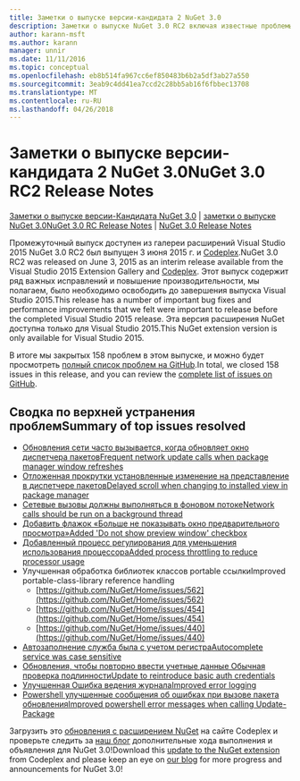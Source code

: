 ```yaml
---
title: Заметки о выпуске версии-кандидата 2 NuGet 3.0
description: Заметки о выпуске NuGet 3.0 RC2 включая известные проблемы, исправленные ошибки, добавленные функции и DCR.
author: karann-msft
ms.author: karann
manager: unnir
ms.date: 11/11/2016
ms.topic: conceptual
ms.openlocfilehash: eb8b514fa967cc6ef850483b6b2a5df3ab27a550
ms.sourcegitcommit: 3eab9c4dd41ea7ccd2c28bb5ab16f6fbbec13708
ms.translationtype: MT
ms.contentlocale: ru-RU
ms.lasthandoff: 04/26/2018
---
```

# <a name="nuget-30-rc2-release-notes"></a><span data-ttu-id="83440-103">Заметки о выпуске версии-кандидата 2 NuGet 3.0</span><span class="sxs-lookup"><span data-stu-id="83440-103">NuGet 3.0 RC2 Release Notes</span></span>

<span data-ttu-id="83440-104">[Заметки о выпуске версии-Кандидата NuGet 3.0](../release-notes/nuget-3.0-RC.md) | [заметки о выпуске NuGet 3.0](../release-notes/nuget-3.0.0.md)</span><span class="sxs-lookup"><span data-stu-id="83440-104">[NuGet 3.0 RC Release Notes](../release-notes/nuget-3.0-RC.md) | [NuGet 3.0 Release Notes](../release-notes/nuget-3.0.0.md)</span></span>

<span data-ttu-id="83440-105">Промежуточный выпуск доступен из галереи расширений Visual Studio 2015 NuGet 3.0 RC2 был выпущен 3 июня 2015 г. и [Codeplex](https://nuget.codeplex.com/releases/view/615507).</span><span class="sxs-lookup"><span data-stu-id="83440-105">NuGet 3.0 RC2 was released on June 3, 2015 as an interim release available from the Visual Studio 2015 Extension Gallery and [Codeplex](https://nuget.codeplex.com/releases/view/615507).</span></span> <span data-ttu-id="83440-106">Этот выпуск содержит ряд важных исправлений и повышение производительности, мы полагаем, было необходимо освободить до завершения выпуска Visual Studio 2015.</span><span class="sxs-lookup"><span data-stu-id="83440-106">This release has a number of important bug fixes and performance improvements that we felt were important to release before the completed Visual Studio 2015 release.</span></span> <span data-ttu-id="83440-107">Эта версия расширения NuGet доступна только для Visual Studio 2015.</span><span class="sxs-lookup"><span data-stu-id="83440-107">This NuGet extension version is only available for Visual Studio 2015.</span></span>

<span data-ttu-id="83440-108">В итоге мы закрытых 158 проблем в этом выпуске, и можно будет просмотреть [полный список проблем на GitHub](https://github.com/NuGet/Home/issues?utf8=%E2%9C%93&q=is%3Aclosed+milestone%3A3.0.0-RTM+sort%3Aupdated-asc+updated%3A%3C%3D2015-06-01).</span><span class="sxs-lookup"><span data-stu-id="83440-108">In total, we closed 158 issues in this release, and you can review the [complete list of issues on GitHub](https://github.com/NuGet/Home/issues?utf8=%E2%9C%93&q=is%3Aclosed+milestone%3A3.0.0-RTM+sort%3Aupdated-asc+updated%3A%3C%3D2015-06-01).</span></span>

## <a name="summary-of-top-issues-resolved"></a><span data-ttu-id="83440-109">Сводка по верхней устранения проблем</span><span class="sxs-lookup"><span data-stu-id="83440-109">Summary of top issues resolved</span></span>

* [<span data-ttu-id="83440-110">Обновления сети часто вызывается, когда обновляет окно диспетчера пакетов</span><span class="sxs-lookup"><span data-stu-id="83440-110">Frequent network update calls when package manager window refreshes</span></span>](https://github.com/NuGet/Home/issues/515)
* [<span data-ttu-id="83440-111">Отложенная прокрутки установленные изменение на представление в диспетчере пакетов</span><span class="sxs-lookup"><span data-stu-id="83440-111">Delayed scroll when changing to installed view in package manager</span></span>](https://github.com/NuGet/Home/issues/519)
* [<span data-ttu-id="83440-112">Сетевые вызовы должны выполняться в фоновом потоке</span><span class="sxs-lookup"><span data-stu-id="83440-112">Network calls should be run on a background thread</span></span>](https://github.com/NuGet/Home/issues/516)
* [<span data-ttu-id="83440-113">Добавить флажок «Больше не показывать окно предварительного просмотра»</span><span class="sxs-lookup"><span data-stu-id="83440-113">Added 'Do not show preview window' checkbox</span></span>](https://github.com/NuGet/Home/issues/566)
* [<span data-ttu-id="83440-114">Добавленный процесс регулирования для уменьшения использования процессора</span><span class="sxs-lookup"><span data-stu-id="83440-114">Added process throttling to reduce processor usage</span></span>](https://github.com/NuGet/Home/issues/356)
* <span data-ttu-id="83440-115">Улучшенная обработка библиотек классов portable ссылки</span><span class="sxs-lookup"><span data-stu-id="83440-115">Improved portable-class-library reference handling</span></span>
    * [https://github.com/NuGet/Home/issues/562](https://github.com/NuGet/Home/issues/562)
    * [https://github.com/NuGet/Home/issues/454](https://github.com/NuGet/Home/issues/454)
    * [https://github.com/NuGet/Home/issues/440](https://github.com/NuGet/Home/issues/440)
* [<span data-ttu-id="83440-116">Автозаполнение служба была с учетом регистра</span><span class="sxs-lookup"><span data-stu-id="83440-116">Autocomplete service was case sensitive</span></span>](https://github.com/NuGet/Home/issues/198)
* [<span data-ttu-id="83440-117">Обновления, чтобы повторно ввести учетные данные Обычная проверка подлинности</span><span class="sxs-lookup"><span data-stu-id="83440-117">Update to reintroduce basic auth credentials</span></span>](https://github.com/NuGet/Home/issues/456)
* [<span data-ttu-id="83440-118">Улучшенная Ошибка ведения журнала</span><span class="sxs-lookup"><span data-stu-id="83440-118">Improved error logging</span></span>](https://github.com/NuGet/Home/issues/407)
* [<span data-ttu-id="83440-119">Powershell улучшенные сообщения об ошибках при вызове пакета обновления</span><span class="sxs-lookup"><span data-stu-id="83440-119">Improved powershell error messages when calling Update-Package</span></span>](https://github.com/NuGet/Home/issues/5)

<span data-ttu-id="83440-120">Загрузить это [обновления с расширением NuGet](https://nuget.codeplex.com/releases/view/615507) на сайте Codeplex и проверьте следить за [наш блог](http://blog.nuget.org) дополнительные хода выполнения и объявления для NuGet 3.0!</span><span class="sxs-lookup"><span data-stu-id="83440-120">Download this [update to the NuGet extension](https://nuget.codeplex.com/releases/view/615507) from Codeplex and please keep an eye on [our blog](http://blog.nuget.org) for more progress and announcements for NuGet 3.0!</span></span>